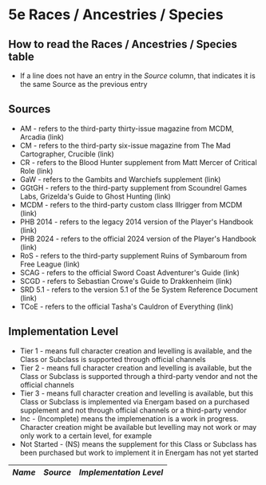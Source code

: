 # 5e Races / Ancestries / Species #

## How to read the Races / Ancestries / Species table ##

- If a line does not have an entry in the *Source* column, that indicates it is the same Source as the previous entry

## Sources ##

- AM - refers to the third-party thirty-issue magazine from MCDM, Arcadia (link)
- CM - refers to the third-party six-issue magazine from The Mad Cartographer, Crucible (link)
- CR - refers to the Blood Hunter supplement from Matt Mercer of Critical Role (link)
- GaW - refers to the Gambits and Warchiefs supplement (link)
- GGtGH - refers to the third-party supplement from Scoundrel Games Labs, Grizelda's Guide to Ghost Hunting (link)
- MCDM - refers to the third-party custom class Illrigger from MCDM (link)
- PHB 2014 - refers to the legacy 2014 version of the Player's Handbook (link)
- PHB 2024 - refers to the official 2024 version of the Player's Handbook (link)
- RoS - refers to the third-party supplement Ruins of Symbaroum from Free League (link)
- SCAG - refers to the official Sword Coast Adventurer's Guide (link)
- SCGD - refers to Sebastian Crowe's Guide to Drakkenheim (link)
- SRD 5.1 - refers to the version 5.1 of the 5e System Reference Document (link)
- TCoE - refers to the official Tasha's Cauldron of Everything (link)

## Implementation Level ##

- Tier 1 - means full character creation and levelling is available, and the Class or Subclass is supported through official channels
- Tier 2 - means full character creation and levelling is available, but the Class or Subclass is supported through a third-party vendor and not the official channels
- Tier 3 - means full character creation and levelling is available, but this Class or Subclass is implemented via Energam based on a purchased supplement and not through official channels or a third-party vendor
- Inc - (Incomplete) means the implemenation is a work in progress. Character creation might be available but levelling may not work or may only work to a certain level, for example
- Not Started - (NS) means the supplement for this Class or Subclass has been purchased but work to implement it in Energam has not yet started

| *Name* | *Source*  | *Implementation Level* |
|--------|-----------|------------------------|
